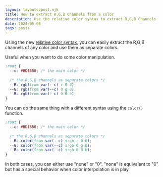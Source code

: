 ```yaml
---
layout: layouts/post.njk
title: How to extract R,G,B Channels from a color
description: Use the relative color syntax to extract R,G,B Channels
date: 2024-05-08
tags: posts
---
```


Using the new [relative color syntax](https://developer.chrome.com/blog/css-relative-color-syntax), you can easily extract the R,G,B channels of any color and use them as separate colors.

Useful when you want to do some color manipulation.


```css
:root {
  --c: #BD1550; /* the main color */
  
  /* the R,G,B channels as separate colors */
  --R: rgb(from var(--c) r 0 0);
  --G: rgb(from var(--c) 0 g 0);
  --B: rgb(from var(--c) 0 0 b);
}
```

You can do the same thing with a different syntax using the `color()` function.

```css
:root {
  --c: #BD1550; /* the main color */
  
  /* the R,G,B channels as separate colors */
  --R: color(from var(--c) srgb r 0 0);
  --G: color(from var(--c) srgb 0 g 0);
  --B: color(from var(--c) srgb 0 0 b);
}
```

In both cases, you can either use "none" or "0". "none" is equivalent to "0" but has a special behavior when color interpolation is in play.